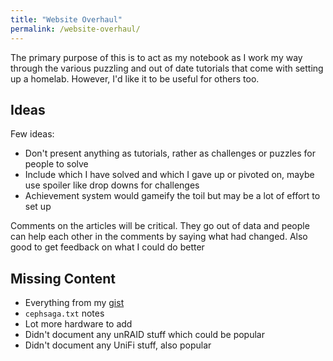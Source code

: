 ```yaml
---
title: "Website Overhaul"
permalink: /website-overhaul/
---
```


The primary purpose of this is to act as my notebook as I work my way through the various puzzling and out of date tutorials that come with setting up a homelab. However, I'd like it to be useful for others too.

## Ideas

Few ideas:

- Don't present anything as tutorials, rather as challenges or puzzles for people to solve
- Include which I have solved and which I gave up or pivoted on, maybe use spoiler like drop downs for challenges
- Achievement system would gameify the toil but may be a lot of effort to set up

Comments on the articles will be critical. They go out of data and people can help each other in the comments by saying what had changed. Also good to get feedback on what I could do better

## Missing Content

- Everything from my [gist](https://gist.github.com/thaynes43/6135cdde0b228900d70ab49dfe386f91#k8)
- `cephsaga.txt` notes
- Lot more hardware to add 
- Didn't document any unRAID stuff which could be popular
- Didn't document any UniFi stuff, also popular